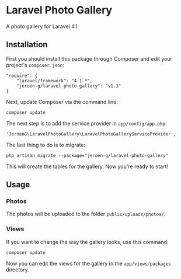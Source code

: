 Laravel Photo Gallery
=====================

A photo gallery for Laravel 4.1

## Installation
First you should install this package through Composer and edit your project's `composer.json`:

    "require": {
		"laravel/framework": "4.1.*",
		"jeroen-g/laravel-photo-gallery": "v1.1"
	}

Next, update Composer via the command line:

    composer update

The next step is to add the service provider in `app/config/app.php`:

    'JeroenG\LaravelPhotoGallery\LaravelPhotoGalleryServiceProvider',

The last thing to do is to migrate:

	php artisan migrate --package="jeroen-g/laravel-photo-gallery"

This will create the tables for the gallery. Now you're ready to start!

## Usage

### Photos
The photos will be uploaded to the folder `public/uploads/photos/`.

### Views

If you want to change the way the gallery looks, use this command:

    composer update

Now you can edit the views for the gallery in the `app/views/packages` directory.
